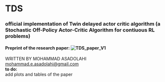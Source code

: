 # TDS
### official implementation of Twin delayed actor critic algorithm (a Stochastic Off-Policy Actor-Critic Algorithm for contiuous RL problems)

#### Preprint of the research paper: ![TDS_paper_V1]([https://](https://www.researchsquare.com/article/rs-3041837/v1))

WRITTEN BY MOHAMMAD ASADOLAHI
      mohammad.e.asadolahi@gmail.com  
  **to do:**  
add plots and tables of the paper
